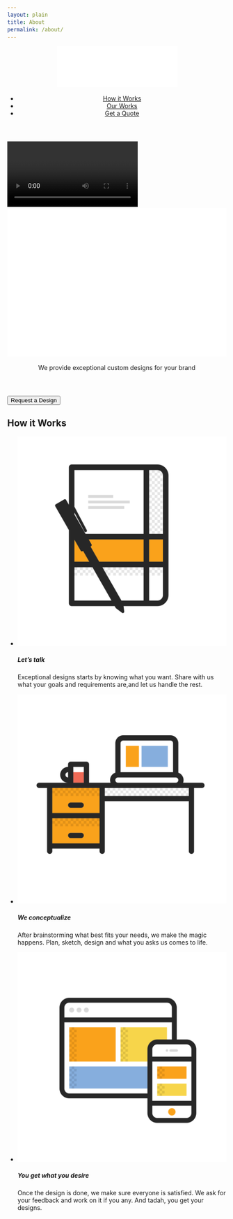 ```yaml
---
layout: plain
title: About
permalink: /about/
---
```

<html>
	<head>
		<meta charset="UTF-8">
			<title>Teembr Designs</title>
		<link href='https://fonts.googleapis.com/css?family=Arimo:700|Open+Sans' rel='stylesheet' type='text/css'>
		<link rel="stylesheet" href="/style/main.css">
	</head>
	<body>
		<header class="main-nav">
		  <nav class="cf">
		    <a class="brand" href="">
		      <img src="/images/teembr-logo.svg" alt="">
		    </a>
		    <ul>
		      <li>
		        <a href="">How it Works</a>
		      </li>
		      <li>
		        <a href="">Our Works</a>
		      </li>
		      <li>
		        <a href="">Get a Quote</a>
		      </li>
		    </ul>
		  </nav>
		</header>
		<article class="content-wrapper">
			<section class="cover-video">
				<section class="vid-wrapper">
					<video preload="auto" autoplay loop>
						<source src="/video/covervideo.mp4" type="video/mp4">
					</video>
					<div class="vid-info">
						<header>
							<img src="/images/header-typo.svg" alt="">
							<p>We provide exceptional custom designs for your brand</p>
						</header>
						<button class="primary-btn">Request a Design</button>
					</div>
				</section>
			</section>
			<section class="howitworks">
				<h2>How it Works</h2>
				<ul class="cf">
					<li>
						<img src="/images/icons-01.svg" alt="">
						<h5>Let’s talk</h5>
						<p>Exceptional designs starts by knowing what you want. Share with us what your goals and requirements are,and let us handle the rest.</p>
					</li>
					<li>
						<img src="/images/icons-02.svg" alt="">
						<h5>We conceptualize</h5>
						<p>After brainstorming what best fits your needs, we make the magic happens. Plan, sketch, design and what you asks us comes to life.</p>
					</li>
					<li>
						<img src="/images/icons-03.svg" alt="">
						<h5>You get what you desire</h5>
						<p>Once the design is done, we make sure everyone is satisfied. We ask for your feedback and work on it if you any. And tadah, you get your designs.</p>
					</li>
				</ul>
			</section>
		</article>
	</body>
</html>